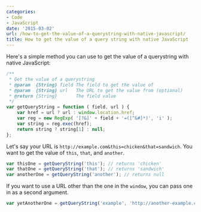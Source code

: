 ```yaml
---
categories:
- Code
- JavaScript
date: '2015-03-02'
url: /how-to-get-the-value-of-a-querystring-with-native-javascript/
title: How to get the value of a query string with native JavaScript
---
```


Here's a simple method you can use to get the value of a querystring with native JavaScript:

```javascript
/**
 * Get the value of a querystring
 * @param  {String} field The field to get the value of
 * @param  {String} url   The URL to get the value from (optional)
 * @return {String}       The field value
 */
var getQueryString = function ( field, url ) {
	var href = url ? url : window.location.href;
	var reg = new RegExp( '[?&]' + field + '=([^&#]*)', 'i' );
	var string = reg.exec(href);
	return string ? string[1] : null;
};
```

<!--more-->

Let's say your URL is `http://example.com&this=chicken&that=sandwich`. You want to get the value of `this`, `that`, and `another`.

```javascript
var thisOne = getQueryString('this'); // returns 'chicken'
var thatOne = getQueryString('that'); // returns 'sandwich'
var anotherOne = getQueryString('another'); // returns null
```

If you want to use a URL other than the one in the `window`, you can pass one in as a second argument.

```javascript
var yetAnotherOne = getQueryString('example', 'http://another-example.com&example=something'); // returns 'something'
```
